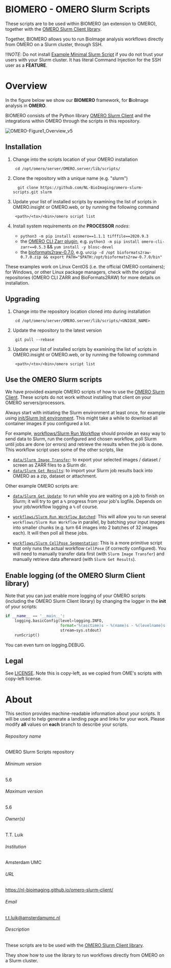 BIOMERO - OMERO Slurm Scripts
==================

These scripts are to be used within BIOMERO (an extension to OMERO), together with the [OMERO Slurm Client library](https://github.com/NL-BioImaging/omero-slurm-client).

Together, BIOMERO allows you to run BioImage analysis workflows directly from OMERO on a Slurm cluster, through SSH.

!!*NOTE*: Do not install [Example Minimal Slurm Script](https://github.com/NL-BioImaging/omero-slurm-scripts/blob/master/Example_Minimal_Slurm_Script.py) if you do not trust your users with your Slurm cluster. It has literal Command Injection for the SSH user as a **FEATURE**. 


# Overview

In the figure below we show our **BIOMERO** framework, for **B**io**I**mage analysis in **OMERO**. 

BIOMERO consists of the Python library [OMERO Slurm Client](https://github.com/NL-BioImaging/omero-slurm-client) and the integrations within OMERO through the scripts in this repository.

![OMERO-Figure1_Overview_v5](https://github.com/NL-BioImaging/omero-slurm-client/assets/68958516/ff437ed2-d4b7-48b4-a7e3-12f1dbf00981)

Installation
------------

1. Change into the scripts location of your OMERO installation

        cd /opt/omero/server/OMERO.server/lib/scripts/

2. Clone the repository with a unique name (e.g. "slurm")

         git clone https://github.com/NL-BioImaging/omero-slurm-scripts.git slurm

3. Update your list of installed scripts by examining the list of scripts
   in OMERO.insight or OMERO.web, or by running the following command

        <path>/<to>/<bin>/omero script list

4. Install system requirements _on the_ **PROCESSOR** _nodes_:
    - `python3 -m pip install ezomero==1.1.1 tifffile==2020.9.3` 
    - the [OMERO CLI Zarr plugin](https://github.com/ome/omero-cli-zarr), e.g. 
    `python3 -m pip install omero-cli-zarr==0.5.3` && `yum install -y blosc-devel`
    - the [bioformats2raw-0.7.0](https://github.com/glencoesoftware/bioformats2raw/releases/download/v0.7.0/bioformats2raw-0.7.0.zip), e.g. `unzip -d /opt bioformats2raw-0.7.0.zip && export PATH="$PATH:/opt/bioformats2raw-0.7.0/bin"`

These examples work on Linux CentOS (i.e. the official OMERO containers); for Windows, or other Linux package managers, check with the original repositories (OMERO CLI ZARR and BioFormats2RAW) for more details on installation.


Upgrading
---------

1. Change into the repository location cloned into during installation

        cd /opt/omero/server/OMERO.server/lib/scripts/<UNIQUE_NAME>

2. Update the repository to the latest version

        git pull --rebase

3. Update your list of installed scripts by examining the list of scripts
   in OMERO.insight or OMERO.web, or by running the following command

        <path>/<to>/<bin>/omero script list

Use the OMERO Slurm scripts
-----

We have provided example OMERO scripts of how to use the [OMERO Slurm Client](https://github.com/NL-BioImaging/omero-slurm-client). These scripts do not work without installing that client on your OMERO servers/processors.

Always start with initiating the Slurm environment at least once, for example using [init/Slurm Init environment](https://github.com/NL-BioImaging/omero-slurm-scripts/blob/master/init/SLURM_Init_environment.py). This might take a while to download all container images if you configured a lot.

For example, [workflows/Slurm Run Workflow](https://github.com/NL-BioImaging/omero-slurm-scripts/blob/master/workflows/SLURM_Run_Workflow.py) should provide an easy way to send data to Slurm, run the configured and chosen workflow, poll Slurm until jobs are done (or errors) and retrieve the results when the job is done. This workflow script uses some of the other scripts, like

-  [`data/Slurm Image Transfer`](https://github.com/NL-BioImaging/omero-slurm-scripts/blob/master/data/_SLURM_Image_Transfer.py): to export your selected images / dataset / screen as ZARR files to a Slurm dir.
- [`data/Slurm Get Results`](https://github.com/NL-BioImaging/omero-slurm-scripts/blob/master/data/SLURM_Get_Results.py): to import your Slurm job results back into OMERO as a zip, dataset or attachment.

Other example OMERO scripts are:
- [`data/Slurm Get Update`](https://github.com/NL-BioImaging/omero-slurm-scripts/blob/master/data/SLURM_Get_Update.py): to run while you are waiting on a job to finish on Slurm; it will try to get a `%` progress from your job's logfile. Depends on your job/workflow logging a `%` of course.

- [`workflows/Slurm Run Workflow Batched`](https://github.com/NL-BioImaging/omero-slurm-scripts/blob/master/workflows/SLURM_Run_Workflow_Batched.py): This will allow you to run several `workflows/Slurm Run Workflow` in parallel, by batching your input images into smaller chunks (e.g. turn 64 images into 2 batches of 32 images each). It will then poll all these jobs.

- [`workflows/Slurm CellPose Segmentation`](https://github.com/NL-BioImaging/omero-slurm-scripts/blob/master/workflows/SLURM_CellPose_Segmentation.py): This is a more primitive script that only runs the actual workflow `CellPose` (if correctly configured). You will need to manually transfer data first (with `Slurm Image Transfer`) and manually retrieve data afterward (with `Slurm Get Results`).

Enable logging (of the OMERO Slurm Client library)
-----

Note that you can just enable more logging of your OMERO scripts (including the OMERO Slurm Client library) by changing the logger in the __init__ of your scripts:

```Python
if __name__ == '__main__':
    logging.basicConfig(level=logging.INFO,
                        format='%(asctime)s - %(name)s - %(levelname)s - %(message)s',
                        stream=sys.stdout)
    runScript()
```

You can even turn on logging.DEBUG.


Legal
-----

See [LICENSE](LICENSE). Note this is copy-left, as we copied from OME's scripts with copy-left license.


# About #
This section provides machine-readable information about your scripts.
It will be used to help generate a landing page and links for your work.
Please modify **all** values on **each** branch to describe your scripts.

###### Repository name ######
OMERO Slurm Scripts repository

###### Minimum version ######
5.6

###### Maximum version ######
5.6

###### Owner(s) ######
T.T. Luik


###### Institution ######
Amsterdam UMC

###### URL ######
https://nl-bioimaging.github.io/omero-slurm-client/

###### Email ######
t.t.luik@amsterdamumc.nl

###### Description ######
These scripts are to be used with the [OMERO Slurm Client library](https://github.com/NL-BioImaging/omero-slurm-client).

They show how to use the library to run workflows directly from OMERO on a Slurm cluster.
